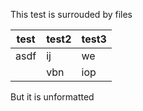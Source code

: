 This test is surrouded by files

| test | test2| test3 |
|--|----|---|
| asdf | ij| we |
| | vbn | iop |

But it is
unformatted
